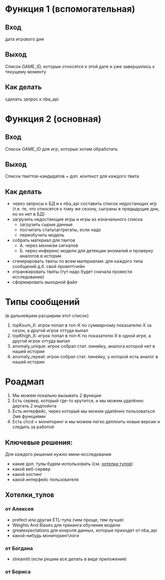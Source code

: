 # Функция 1 (вспомогательная)
## Вход
дата игрового дня
## Выход
Список GAME_ID, которые относятся к этой дате и уже завершились к текущему моменту
## Как делать
сделать запрос к nba_api

# Функция 2 (основная)
## Вход
Список GAME_ID для игр, которые хотим обработать
## Выход
Список твиттов-кандидатов + доп. контекст для каждого твита 
## Как делать
- через запросы к БД и к nba_api составить список недостающих игр (т.е. те, что относятся к тому же сезону, сыграны в предыдущие дни, но их нет в БД)
- загрузить недостающие игры и игры из изначального списка
  - загрузить сырые данные
  - посчитать статы\аггрегаты, если надо
  - переобучить модель
- собрать материал для твитов
  - А. через мехнизм сигналов
  - Б. через инференс модели для детекции аномалий и проверку аналогов в истории
- сгенерировать твиты по всем материалам: для каждого типа сообщений д.б. свой промпт\чейн
- отранжировать твиты (тут надо будет сначала провести исследование)
- сформировать выходной файл

# Типы сообщений
(в дальнейшем расширим этот список)
1. topKsum_X: игрок попал в топ-К по суммарному показателю X за сезон, а другой игрок оттуда выпал
2. topKhigh_X: игрок попал в топ-К по показателю X в одной игре, а другой игрок оттуда выпал
3. anomaly_unique: игрок собрал стат. линейку, аналога которой нет в нашей истории
4. anomaly_repeat: игрок собрал стат. линейку, у которой есть аналог в нашей истории 


# Роадмап
1. Мы можем локально вызывать 2 функции
2. Есть сервер, который где-то крутится, и мы можем удалённо дергать 2 ендпойнта
3. Есть интерфейс, через который мы можем удалённо пользоваться 2мя функциями
4. Есть ci\cd + мониторинг и мы можем легко деплоить новые версии и следить за работой

## Ключевые решения:
Для каждого решения нужно мини-исследование
- какие доп. тулы будем использовать (см. [хотелки тулов](##Хотелки_тулов))
- какой веб-сервер
- какой хостинг
- какой интерфейс пользователя

## Хотелки_тулов
### от Алексея
- prefect или другая ETL-тула (чем проще, тем лучше)
- Weights And Biases для трекинга обучения модели
- greatexpectations для конроля данных, которые приходят от nba_api
- какой-нибудь мониторинг\логи
### от Богдана
- streamlit (если решим все делать в виде приложения)
### от Бориса
